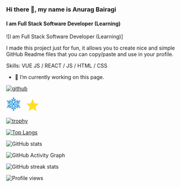 ### Hi there 👋, my name is Anurag Bairagi
#### I am Full Stack Software Developer (Learning)
![I am Full Stack Software Developer (Learning)]

I made this project just for fun, it allows you to create nice and simple GitHub Readme files that you can copy/paste and use in your profile.

Skills: VUE JS / REACT / JS / HTML / CSS

- 🔭 I’m currently working on this page. 


[<img src='https://cdn.jsdelivr.net/npm/simple-icons@3.0.1/icons/github.svg' alt='github' height='40'>](https://github.com/anurag-044)  

<a href='https://archiveprogram.github.com/'><img src='https://raw.githubusercontent.com/acervenky/animated-github-badges/master/assets/acbadge.gif' width='40' height='40'></a> <a href='https://stars.github.com/'><img src='https://raw.githubusercontent.com/acervenky/animated-github-badges/master/assets/starbadge.gif' width='35' height='35'></a> 

[![trophy](https://github-profile-trophy.vercel.app/?username=anurag-044)](https://github.com/ryo-ma/github-profile-trophy)

[![Top Langs](https://github-readme-stats.vercel.app/api/top-langs/?username=anurag-044)](https://github.com/anuraghazra/github-readme-stats)

![GitHub stats](https://github-readme-stats.vercel.app/api?username=anurag-044&show_icons=true)  

![GitHub Activity Graph](https://activity-graph.herokuapp.com/graph?username=anurag-044)  

![GitHub streak stats](https://github-readme-streak-stats.herokuapp.com/?user=anurag-044)  

![Profile views](https://gpvc.arturio.dev/anurag-044)  
